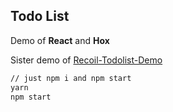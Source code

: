 ## Todo List 

Demo of **React** and **Hox**

Sister demo of [Recoil-Todolist-Demo](https://github.com/wkk5194/Hox-TodoList-Demo)

```bash
// just npm i and npm start
yarn
npm start
```

